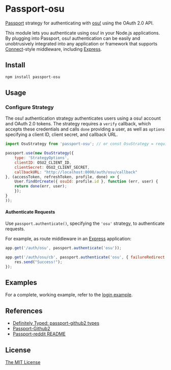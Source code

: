 # Passport-osu

[Passport](https://github.com/jaredhanson/passport) strategy for authenticating
with [osu!](https://osu.ppy.sh/) using the OAuth 2.0 API.

This module lets you authenticate using osu! in your Node.js applications.
By plugging into Passport, osu! authentication can be easily and
unobtrusively integrated into any application or framework that supports
[Connect](http://www.senchalabs.org/connect/)-style middleware, including
[Express](http://expressjs.com/).

## Install

```bash
npm install passport-osu
```

## Usage

### Configure Strategy

The osu! authentication strategy authenticates users using a osu!
account and OAuth 2.0 tokens.  The strategy requires a `verify` callback, which
accepts these credentials and calls `done` providing a user, as well as
`options` specifying a client ID, client secret, and callback URL.

```javascript
import OsuStrategy from 'passport-osu'; // or const OsuStrategy = require('passport-osu');

passport.use(new OsuStrategy({
    type: 'StrategyOptions',
    clientID: OSU2_CLIENT_ID,
    clientSecret: OSU2_CLIENT_SECRET,
    callbackURL: "http://localhost:8000/auth/osu/callback"
}, (accessToken, refreshToken, profile, done) => {
    User.findOrCreate({ osuId: profile.id }, function (err, user) {
    return done(err, user);
    });
}
));
```

#### Authenticate Requests

Use `passport.authenticate()`, specifying the `'osu'` strategy, to
authenticate requests.

For example, as route middleware in an [Express](http://expressjs.com/)
application:

```javascript
app.get('/auth/osu', passport.authenticate('osu'));

app.get('/auth/osu/cb', passport.authenticate('osu', { failureRedirect: '/' }), (req: Request, res: Response) => {
    res.send("Success!");
});
```

## Examples

For a complete, working example, refer to the [login example](https://github.com/MiraiSubject/passport-osu/tree/master/example/login).

## References

- [Definitely Typed: passport-github2 types](https://github.com/DefinitelyTyped/DefinitelyTyped/tree/master/types/passport-github2)
- [Passport-Github2](https://github.com/cfsghost/passport-github)
- [Passport-reddit README](https://github.com/Slotos/passport-reddit)

## License

[The MIT License](http://opensource.org/licenses/MIT)
